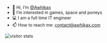 - 👋 Hi, I’m [@Awhikax](https://github.com/Awhikax)
- 👀 I’m interested in games, space and poneys
- 💻 I am a full time IT engineer
- 📫 How to reach me: contact@awhikax.com

![visitor stats](https://visitor-badge.laobi.icu/badge?page_id=awhikax&title=Visitors)
